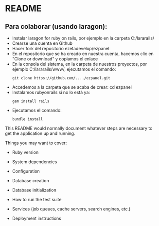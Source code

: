 # README

## Para colaborar (usando laragon):

* Instalar laragon for ruby on rails, por ejemplo en la carpeta C:/lararails/
* Crearse una cuenta en Github
* Hacer fork del repositorio ezetadevelop/ezpanel
* En el repositorio que se ha creado en nuestra cuenta, hacemos clic en "Clone or download" y copiamos el enlace
* En la consola del sistema, en la carpeta de nuestros proyectos, por ejemplo C:/lararails/www/, ejecutamos el comando:
    ```shell
    git clone https://github.com/..../ezpanel.git
    ```
* Accedemos a la carpeta que se acaba de crear: cd ezpanel
* Instalamos rubyonrails si no lo está ya:
     ````shell
    gem install rails
    ````
* Ejecutamos el comando:
    ````shell
    bundle install
    ````
This README would normally document whatever steps are necessary to get the
application up and running.

Things you may want to cover:

* Ruby version

* System dependencies

* Configuration

* Database creation

* Database initialization

* How to run the test suite

* Services (job queues, cache servers, search engines, etc.)

* Deployment instructions
